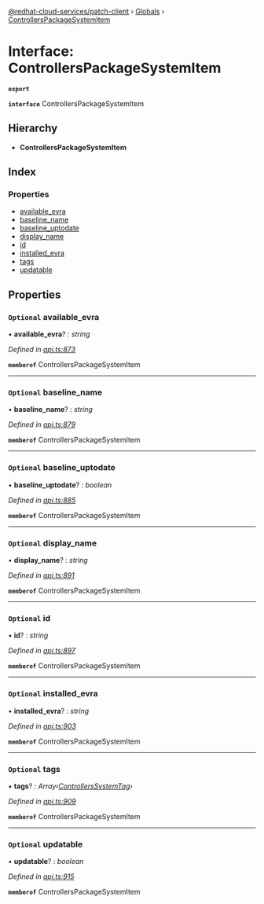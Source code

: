 [@redhat-cloud-services/patch-client](../README.md) › [Globals](../globals.md) › [ControllersPackageSystemItem](controllerspackagesystemitem.md)

# Interface: ControllersPackageSystemItem

**`export`** 

**`interface`** ControllersPackageSystemItem

## Hierarchy

* **ControllersPackageSystemItem**

## Index

### Properties

* [available_evra](controllerspackagesystemitem.md#optional-available_evra)
* [baseline_name](controllerspackagesystemitem.md#optional-baseline_name)
* [baseline_uptodate](controllerspackagesystemitem.md#optional-baseline_uptodate)
* [display_name](controllerspackagesystemitem.md#optional-display_name)
* [id](controllerspackagesystemitem.md#optional-id)
* [installed_evra](controllerspackagesystemitem.md#optional-installed_evra)
* [tags](controllerspackagesystemitem.md#optional-tags)
* [updatable](controllerspackagesystemitem.md#optional-updatable)

## Properties

### `Optional` available_evra

• **available_evra**? : *string*

*Defined in [api.ts:873](https://github.com/RedHatInsights/javascript-clients.gi/blob/2c41ef32/packages/patch/api.ts#L873)*

**`memberof`** ControllersPackageSystemItem

___

### `Optional` baseline_name

• **baseline_name**? : *string*

*Defined in [api.ts:879](https://github.com/RedHatInsights/javascript-clients.gi/blob/2c41ef32/packages/patch/api.ts#L879)*

**`memberof`** ControllersPackageSystemItem

___

### `Optional` baseline_uptodate

• **baseline_uptodate**? : *boolean*

*Defined in [api.ts:885](https://github.com/RedHatInsights/javascript-clients.gi/blob/2c41ef32/packages/patch/api.ts#L885)*

**`memberof`** ControllersPackageSystemItem

___

### `Optional` display_name

• **display_name**? : *string*

*Defined in [api.ts:891](https://github.com/RedHatInsights/javascript-clients.gi/blob/2c41ef32/packages/patch/api.ts#L891)*

**`memberof`** ControllersPackageSystemItem

___

### `Optional` id

• **id**? : *string*

*Defined in [api.ts:897](https://github.com/RedHatInsights/javascript-clients.gi/blob/2c41ef32/packages/patch/api.ts#L897)*

**`memberof`** ControllersPackageSystemItem

___

### `Optional` installed_evra

• **installed_evra**? : *string*

*Defined in [api.ts:903](https://github.com/RedHatInsights/javascript-clients.gi/blob/2c41ef32/packages/patch/api.ts#L903)*

**`memberof`** ControllersPackageSystemItem

___

### `Optional` tags

• **tags**? : *Array‹[ControllersSystemTag](controllerssystemtag.md)›*

*Defined in [api.ts:909](https://github.com/RedHatInsights/javascript-clients.gi/blob/2c41ef32/packages/patch/api.ts#L909)*

**`memberof`** ControllersPackageSystemItem

___

### `Optional` updatable

• **updatable**? : *boolean*

*Defined in [api.ts:915](https://github.com/RedHatInsights/javascript-clients.gi/blob/2c41ef32/packages/patch/api.ts#L915)*

**`memberof`** ControllersPackageSystemItem

